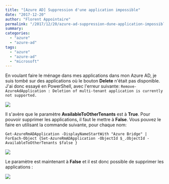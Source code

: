 ```yaml
---
title: "[Azure AD] Suppression d'une application impossible"
date: "2017-12-20"
author: "Florent Appointaire"
permalink: "/2017/12/20/azure-ad-suppression-dune-application-impossible/"
summary:
categories: 
  - "azure"
  - "azure-ad"
tags: 
  - "azure"
  - "azure-ad"
  - "microsoft"
---
```

En voulant faire le ménage dans mes applications dans mon Azure AD, je suis tombé sur des applications où le bouton **Delete** n'était pas disponible. J'ai donc essayé en PowerShell, avec l'erreur suivante: `Remove-AzureAdApplication : Deletion of multi-tenant application is currently not supported.`

[![](https://cloudyjourney.fr/wp-content/uploads/2018/01/5808.2017-12-19_7-18-52.png-831x642.png)](https://cloudyjourney.fr/wp-content/uploads/2018/01/5808.2017-12-19_7-18-52.png)

Il s'avère que le paramètre **AvailableToOtherTenants** est à **True**. Pour pouvoir supprimer les applications, il faut le mettre à **False**. Vous pouvez le faire en utilisant la commande suivante, pour chaque nom:

`Get-AzureRmADApplication -DisplayNameStartWith "Azure Bridge" | ForEach-Object {Set-AzureRmADApplication -ObjectId $_.ObjectId -AvailableToOtherTenants $false }`

[![](https://cloudyjourney.fr/wp-content/uploads/2018/01/7065.pastedimage1513673712317v6.png-847x458.png)](https://cloudyjourney.fr/wp-content/uploads/2018/01/7065.pastedimage1513673712317v6.png)

Le paramètre est maintenant à **False** et il est donc possible de supprimer les applications :

[![](https://cloudyjourney.fr/wp-content/uploads/2018/01/5417.pastedimage1513674088307v7.png-828x44.png)](https://cloudyjourney.fr/wp-content/uploads/2018/01/5417.pastedimage1513674088307v7.png)
